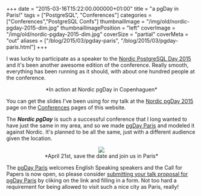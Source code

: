 +++
date = "2015-03-16T15:22:00.000000+01:00"
title = "a pgDay in Paris!"
tags = ["PostgreSQL", "Conferences"]
categories = ["Conferences","PostgreSQL Confs"]
thumbnailImage = "/img/old/nordic-pgday-2015-dim.jpg"
thumbnailImagePosition = "left"
coverImage = "/img/old/nordic-pgday-2015-dim.jpg"
coverSize = "partial"
coverMeta = "out"
aliases = ["/blog/2015/03/pgday-paris",
           "/blog/2015/03/pgday-paris.html"]
+++

I was lucky to participate as a speaker to the 
[Nordic PostgreSQL Day 2015](http://2015.nordicpgday.org/)
and it's been another awesome edition of the conference. Really smooth,
everything has been running as it should, with about one hundred people at
the conference.

<center>*In action at Nordic pgDay in Copenhaguen*</center>

You can get the slides I've been using for my talk at the 
[Nordic pgDay 2015](http://tapoueh.org/confs/2015/03/11-Nordic-pgDay-2015)
page on the 
[Conferences](http://tapoueh.org/conferences) pages of this website.

The 
***Nordic pgDay*** is such a successful conference that I long wanted to have
just the same in my area, and so we made 
[pgDay Paris](http://pgday.paris/) and modeled it against
Nordic. It's planned to be all the same, just with a different audience
given the location.

<center>
<div class="figure dim-margin">
  <a href="http://pgday.paris/">
    <img src="/img/old/pgdayparis.png">
  </a>
</div>
</center>

<center>*April 21st, save the date and join us in Paris*</center>

The 
[pgDay Paris](http://pgday.paris/) welcomes English Speaking speakers and the Call for Papers
is now open, so please consider
[submitting your talk proposal for pgDay Paris](https://www.postgresql.eu/events/callforpapers/pgdayparis2015/) by cliking on the link and
filling in a form. Not too hard a requirement for being allowed to visit
such a nice city as Paris, really!
